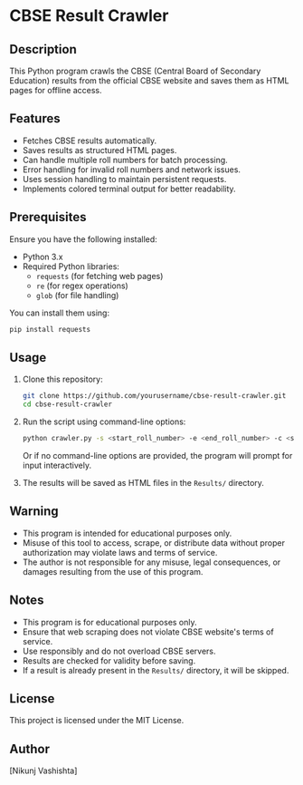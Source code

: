 # CBSE Result Crawler

## Description
This Python program crawls the CBSE (Central Board of Secondary Education) results from the official CBSE website and saves them as HTML pages for offline access.

## Features
- Fetches CBSE results automatically.
- Saves results as structured HTML pages.
- Can handle multiple roll numbers for batch processing.
- Error handling for invalid roll numbers and network issues.
- Uses session handling to maintain persistent requests.
- Implements colored terminal output for better readability.

## Prerequisites
Ensure you have the following installed:
- Python 3.x
- Required Python libraries:
  - `requests` (for fetching web pages)
  - `re` (for regex operations)
  - `glob` (for file handling)
  
You can install them using:
```sh
pip install requests
```

## Usage
1. Clone this repository:
   ```sh
   git clone https://github.com/yourusername/cbse-result-crawler.git
   cd cbse-result-crawler
   ```
2. Run the script using command-line options:
   ```sh
   python crawler.py -s <start_roll_number> -e <end_roll_number> -c <school_code> -n <center_code>
   ```
   Or if no command-line options are provided, the program will prompt for input interactively.

3. The results will be saved as HTML files in the `Results/` directory.

## Warning

- This program is intended for educational purposes only.
- Misuse of this tool to access, scrape, or distribute data without proper authorization may violate laws and terms of service.
- The author is not responsible for any misuse, legal consequences, or damages resulting from the use of this program.

## Notes
- This program is for educational purposes only.
- Ensure that web scraping does not violate CBSE website's terms of service.
- Use responsibly and do not overload CBSE servers.
- Results are checked for validity before saving.
- If a result is already present in the `Results/` directory, it will be skipped.

## License
This project is licensed under the MIT License.

## Author
[Nikunj Vashishta]

